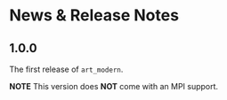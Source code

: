 # News \& Release Notes

## 1.0.0

The first release of `art_modern`.

**NOTE** This version does **NOT** come with an MPI support.
